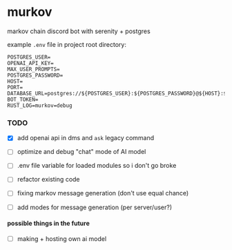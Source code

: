 # murkov

markov chain discord bot with serenity + postgres 

example `.env` file in project root directory:

```
POSTGRES_USER=
OPENAI_API_KEY=
MAX_USER_PROMPTS=
POSTGRES_PASSWORD=
HOST=
PORT=
DATABASE_URL=postgres://${POSTGRES_USER}:${POSTGRES_PASSWORD}@${HOST}:${PORT}/${POSTGRES_USER}
BOT_TOKEN=
RUST_LOG=murkov=debug
```

### TODO

- [x] add openai api in dms and `ask` legacy command
- [ ] optimize and debug "chat" mode of AI model
- [ ] .env file variable for loaded modules so i don't go broke
- [ ] refactor existing code
- [ ] fixing markov message generation (don't use equal chance)
- [ ] add modes for message generation (per server/user?)


#### possible things in the future

- [ ] making + hosting own ai model